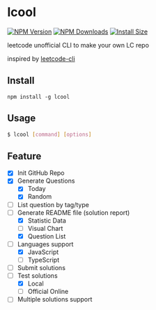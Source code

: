 # lcool

[![NPM Version](http://img.shields.io/npm/v/lcool.svg?style=flat)](https://www.npmjs.org/package/lcool)
[![NPM Downloads](https://img.shields.io/npm/dm/lcool.svg?style=flat)](https://npmcharts.com/compare/lcool?minimal=true)
[![Install Size](https://packagephobia.now.sh/badge?p=lcool)](https://packagephobia.now.sh/result?p=lcool)

leetcode unofficial CLI to make your own LC repo

inspired by [leetcode-cli](https://github.com/skygragon/leetcode-cli)

## Install

```shell
npm install -g lcool
```

## Usage

```bash
$ lcool [command] [options]
```

## Feature

+ [x] Init GitHub Repo
+ [x] Generate Questions
  + [x] Today
  + [x] Random
+ [ ] List question by tag/type
+ [ ] Generate README file (solution report)
  + [x] Statistic Data
  + [ ] Visual Chart
  + [x] Question List
+ [ ] Languages support
  + [x] JavaScript
  + [ ] TypeScript
+ [ ] Submit solutions
+ [ ] Test solutions
  + [x] Local
  + [ ] Official Online
+ [ ] Multiple solutions support
